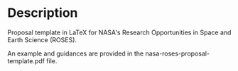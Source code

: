 # Description

Proposal template in LaTeX for NASA's Research Opportunities in Space and Earth Science (ROSES).

An example and guidances are provided in the nasa-roses-proposal-template.pdf file.
